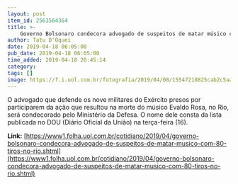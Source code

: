 ```yaml
---
layout: post
item_id: 2563564364
title: >-
    Governo Bolsonaro condecora advogado de suspeitos de matar músico com 80 tiros no Rio
author: Tatu D'Oquei
date: 2019-04-18 06:05:00
pub_date: 2019-04-18 06:05:00
time_added: 2019-04-18 20:45:14
category: 
tags: []
image: https://f.i.uol.com.br/fotografia/2019/04/08/15547218825cab2c5aab4c7_1554721882_3x2_md.jpg
---
```


O advogado que defende os nove militares do Exército presos por participarem da ação que resultou na morte do músico Evaldo Rosa, no Rio, será condecorado pelo Ministério da Defesa. O nome dele consta da lista publicada no DOU (Diário Oficial da União) na terça-feira (16).

**Link:** [https://www1.folha.uol.com.br/cotidiano/2019/04/governo-bolsonaro-condecora-advogado-de-suspeitos-de-matar-musico-com-80-tiros-no-rio.shtml](https://www1.folha.uol.com.br/cotidiano/2019/04/governo-bolsonaro-condecora-advogado-de-suspeitos-de-matar-musico-com-80-tiros-no-rio.shtml)

